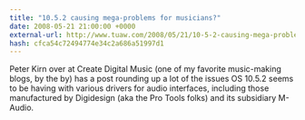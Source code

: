 ```yaml
---
title: "10.5.2 causing mega-problems for musicians?"
date: 2008-05-21 21:00:00 +0000
external-url: http://www.tuaw.com/2008/05/21/10-5-2-causing-mega-problems-for-musicians/
hash: cfca54c72494774e34c2a686a51997d1
---
```


Peter Kirn over at Create Digital Music (one of my favorite music-making blogs, by the by) has a post rounding up a lot of the issues OS 10.5.2 seems to be having with various drivers for audio interfaces, including those manufactured by Digidesign (aka the Pro Tools folks) and its subsidiary M-Audio.
